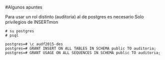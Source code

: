 #Algunos apuntes

Para usar un rol distinto (auditoria) al de postgres es necesario
Solo privilegios de INSERTmon

```
# su postgres
# psql

postgres=# \c audf2015-des
postgres=# GRANT INSERT ON ALL TABLES IN SCHEMA public TO auditoria; 
postgres=# GRANT USAGE ON ALL SEQUENCES IN SCHEMA public TO auditoria;
```